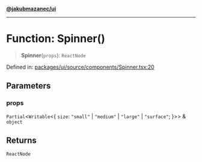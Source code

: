 [**@jakubmazanec/ui**](../README.md)

---

# Function: Spinner()

> **Spinner**(`props`): `ReactNode`

Defined in:
[packages/ui/source/components/Spinner.tsx:20](https://github.com/jakubmazanec/tools/blob/412167e80a7675933e43d5220a19d05130301e2d/packages/ui/source/components/Spinner.tsx#L20)

## Parameters

### props

`Partial`\<`Writable`\<\{ `size`: `"small"` \| `"medium"` \| `"large"` \| `"surface"`; \}\>\> &
`object`

## Returns

`ReactNode`
